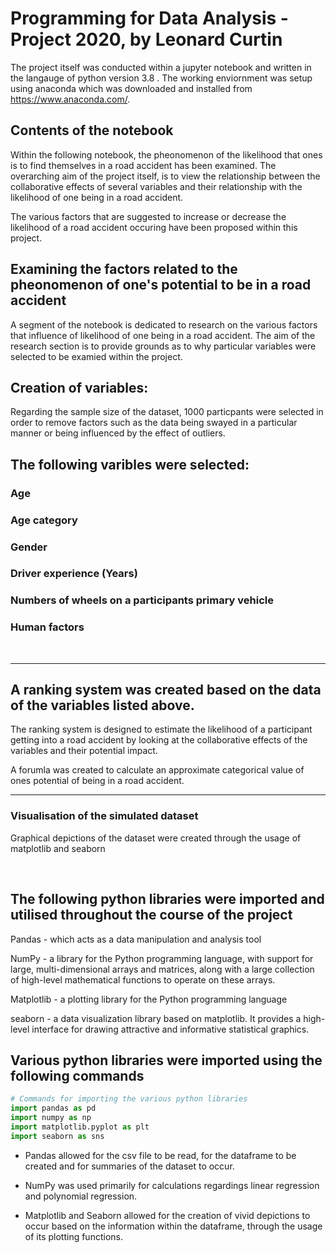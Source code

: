 # Programming for Data Analysis - Project 2020, by Leonard Curtin

The project itself was conducted within a jupyter notebook and written in the langauge of python version 3.8 . The working enviornment was setup using anaconda which was downloaded and installed from https://www.anaconda.com/.

## Contents of the notebook
Within the following notebook, the pheonomenon of the likelihood that ones is to find themselves in a road accident has been examined. The overarching aim of the project itself, is to view the relationship between the collaborative effects of several variables and their relationship with the likelihood of one being in a road accident.

The various factors that are suggested to increase or decrease the likelihood of a road accident occuring have been proposed within this project.

## Examining the factors related to the pheonomenon of one's potential to be in a road accident
A segment of the notebook is dedicated to research on the various factors that influence of likelihood of one being in a road accident. The aim of the research section is to provide grounds as to why particular variables were selected to be examied within the project.

## Creation of variables:
Regarding the sample size of the dataset, 1000 particpants were selected in order to remove factors such as the data being swayed  in a particular manner or being influenced by the effect of outliers.

## The following varibles were selected:

### Age

### Age category

### Gender


### Driver experience (Years)


### Numbers of wheels on a participants primary vehicle

### Human factors
<br>
<hr>

## A ranking system was created based on the data of the variables listed above.
The ranking system is designed to estimate the likelihood of a participant getting into a road accident by looking at the collaborative effects of the variables and their potential impact.

A forumla was created to calculate an approximate categorical value of ones potential of being in a road accident.
<hr>

### Visualisation of the simulated dataset
Graphical depictions of the dataset were created through the usage of matplotlib and seaborn

<br>

## The following python libraries were imported and utilised throughout the course of the project
Pandas - which acts as a data manipulation and analysis tool

NumPy - a library for the Python programming language, with support for large, multi-dimensional arrays and matrices, along with a large collection of high-level mathematical functions to operate on these arrays.

Matplotlib - a plotting library for the Python programming language

seaborn - a data visualization library based on matplotlib. It provides a high-level interface for drawing attractive and informative statistical graphics.

## Various python libraries were imported using the following commands
``` python
# Commands for importing the various python libraries
import pandas as pd
import numpy as np
import matplotlib.pyplot as plt
import seaborn as sns
```

 - Pandas allowed for the csv file to be read, for the dataframe to be created and for summaries of the dataset to occur.

 - NumPy was used primarily for calculations regardings linear regression and polynomial regression.

 - Matplotlib and Seaborn allowed for the creation of vivid depictions to occur based on the information within the dataframe, through the usage of its plotting functions.
